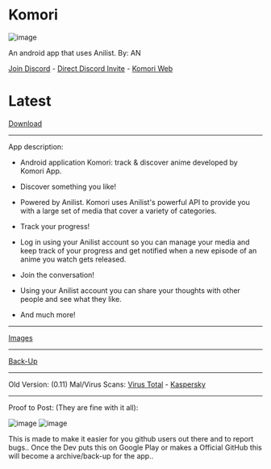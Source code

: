 # Komori
![image](https://user-images.githubusercontent.com/88599122/229846555-39225bc7-7db4-4bfc-8abb-0306ceaf51ff.png)

An android app that uses Anilist. By: AN

[Join Discord](https://komori.neocities.org/discord) - [Direct Discord Invite](https://discord.gg/kCdCfRdq3Q) - [Komori Web](https://komori.neocities.org/) 
# Latest
[Download](https://github.com/MarshMeadow/Komori/releases/download/v0.11/0.11.apk)

----

App description:

- Android application Komori: track & discover anime developed by Komori App.

- Discover something you like!

- Powered by Anilist. Komori uses Anilist's powerful API to provide you with a large set of media that cover a variety of categories.

- Track your progress!

- Log in using your Anilist account so you can manage your media and keep track of your progress and get notified when a new episode of an anime you watch gets released.

- Join the conversation!

- Using your Anilist account you can share your thoughts with other people and see what they like.

- And much more!

----
[Images](https://mega.nz/folder/4D8jFKjZ#dhCKbPcad_uwGv6gU1ApnA/folder/EO0wGQaS)

----
[Back-Up](https://komori.neocities.org/back-up)

----
Old Version: (0.11) Mal/Virus Scans: [Virus Total](https://www.virustotal.com/gui/file/607c430e04aa73abc54f3e9d35fd43015d25e708ffbb47dec3ff458de9ced485) - [Kaspersky](https://opentip.kaspersky.com/607C430E04AA73ABC54F3E9D35FD43015D25E708FFBB47DEC3FF458DE9CED485/results?tab=upload)

----
Proof to Post: (They are fine with it all):

![image](https://github.com/MarshMeadow/Komori/assets/88599122/53dba3f9-9536-4fef-adf5-ca4c03b26aa0)
![image](https://github.com/MarshMeadow/Komori/assets/88599122/676a0f26-7dd5-4871-8a2a-2eaa4fe24a9a)

This is made to make it easier for you github users out there and to report bugs..
Once the Dev puts this on Google Play or makes a Official GitHub this will become a archive/back-up for the app..
